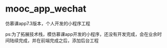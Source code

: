 # mooc_app_wechat
仿慕课app7.3版本，个人开发的小程序工程

ps:为了拓展技术栈，模仿慕课app开发的小程序，还没有开发完成，会在业余时间陆续完成，并在前端完成之后，添加后台工程
